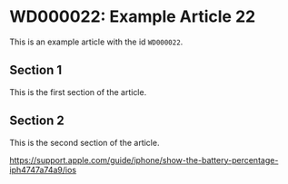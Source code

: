 # WD000022: Example Article 22

This is an example article with the id `WD000022`.

## Section 1

This is the first section of the article.

## Section 2

This is the second section of the article.

https://support.apple.com/guide/iphone/show-the-battery-percentage-iph4747a74a9/ios
